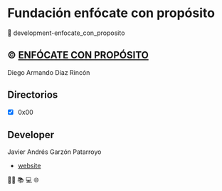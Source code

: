 # Fundación enfócate con propósito
:open_file_folder: development-enfocate_con_proposito

## :copyright: **[ENFÓCATE CON PROPÓSITO](http://www.enfocateconproposito.org/)**
Diego Armando Díaz Rincón

## Directorios
* [x] 0x00

## Developer
Javier Andrés Garzón Patarroyo
- [website](https://tecnoayuda.co/)

:man_technologist: :books: :computer: :globe_with_meridians: